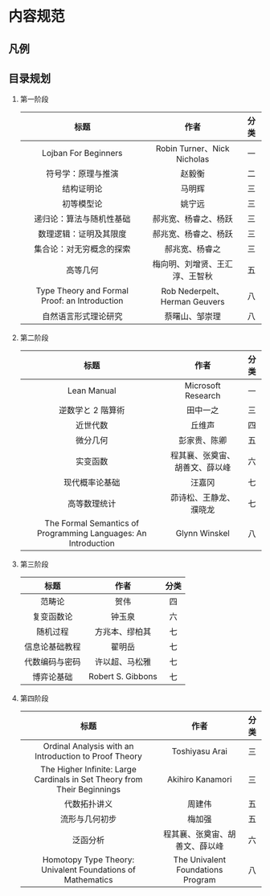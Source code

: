 # 内容规范

## 凡例

## 目录规划
1. 第一阶段

    <div class="text-table">

    |                     标题                      |              作者              | 分类  |
    | :-------------------------------------------: | :----------------------------: | :---: |
    |             Lojban For Beginners              |  Robin Turner、Nick Nicholas   |  一   |
    |              符号学：原理与推演               |             赵毅衡             |  二   |
    |                  结构证明论                   |             马明辉             |  三   |
    |                  初等模型论                   |             姚宁远             |  三   |
    |           递归论：算法与随机性基础            |      郝兆宽、杨睿之、杨跃      |  三   |
    |            数理逻辑：证明及其限度             |      郝兆宽、杨睿之、杨跃      |  三   |
    |           集合论：对无穷概念的探索            |         郝兆宽、杨睿之         |  三   |
    |                   高等几何                    | 梅向明、刘增贤、王汇淳、王智秋 |  五   |
    | Type Theory and Formal Proof: an Introduction | Rob Nederpelt、Herman Geuvers  |  八   |
    |             自然语言形式理论研究              |         蔡曙山、邹崇理         |  八   |

    </div>

2. 第二阶段

    <div class="text-table">

    |                              标题                              |              作者              | 分类  |
    | :------------------------------------------------------------: | :----------------------------: | :---: |
    |                          Lean Manual                           |       Microsoft Research       |  一   |
    |                       逆数学と 2 階算術                        |            田中一之            |  三   |
    |                            近世代数                            |             丘维声             |  四   |
    |                            微分几何                            |          彭家贵、陈卿          |  五   |
    |                            实变函数                            | 程其襄、张奠宙、胡善文、薛以峰 |  六   |
    |                         现代概率论基础                         |             汪嘉冈             |  七   |
    |                          高等数理统计                          |     茆诗松、王静龙、濮晓龙     |  七   |
    | The Formal Semantics of Programming Languages: An Introduction |         Glynn Winskel          |  八   |

    </div>

3. 第三阶段

    <div class="text-table">

    |      标题      |       作者        | 分类  |
    | :------------: | :---------------: | :---: |
    |     范畴论     |       贺伟        |  四   |
    |   复变函数论   |      钟玉泉       |  六   |
    |    随机过程    |  方兆本、缪柏其   |  七   |
    | 信息论基础教程 |      翟明岳       |  七   |
    | 代数编码与密码 |  许以超、马松雅   |  七   |
    |   博弈论基础   | Robert S. Gibbons |  七   |

    </div>

4. 第四阶段

    <div class="text-table">

    |                                   标题                                   |               作者                | 分类  |
    | :----------------------------------------------------------------------: | :-------------------------------: | :---: |
    |          Ordinal Analysis with an Introduction to Proof Theory           |          Toshiyasu Arai           |  三   |
    | The Higher Infinite: Large Cardinals in Set Theory from Their Beginnings |         Akihiro Kanamori          |  三   |
    |                               代数拓扑讲义                               |              周建伟               |  五   |
    |                              流形与几何初步                              |              梅加强               |  五   |
    |                                 泛函分析                                 |  程其襄、张奠宙、胡善文、薛以峰   |  六   |
    |        Homotopy Type Theory: Univalent Foundations of Mathematics        | The Univalent Foundations Program |  八   |

    </div>
